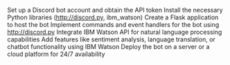 Set up a Discord bot account and obtain the API token
Install the necessary Python libraries (http://discord.py, ibm_watson)
Create a Flask application to host the bot
Implement commands and event handlers for the bot using http://discord.py
Integrate IBM Watson API for natural language processing capabilities
Add features like sentiment analysis, language translation, or chatbot functionality using IBM Watson
Deploy the bot on a server or a cloud platform for 24/7 availability